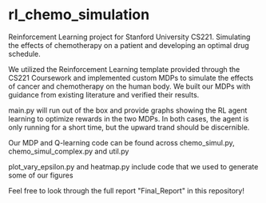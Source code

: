 # rl_chemo_simulation
Reinforcement Learning project for Stanford University CS221. Simulating the effects of chemotherapy on a patient and developing an optimal drug schedule.

We utilized the Reinforcement Learning template provided through the CS221 Coursework and implemented custom MDPs to simulate the effects of cancer and chemotherapy on the human body. We built our MDPs with guidance from existing literature and verified their results.

main.py will run out of the box and provide graphs showing the RL agent learning to optimize rewards in the two MDPs. In
both cases, the agent is only running for a short time, but the upward trand should be discernible.

Our MDP and Q-learning code can be found across chemo_simul.py, chemo_simul_complex.py and util.py

plot_vary_epsilon.py and heatmap.py include code that we used to generate some of our figures

Feel free to look through the full report "Final_Report" in this repository!